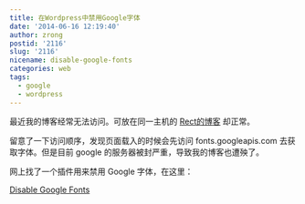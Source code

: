 ```yaml
---
title: 在Wordpress中禁用Google字体
date: '2014-06-16 12:19:40'
author: zrong
postid: '2116'
slug: '2116'
nicename: disable-google-fonts
categories: web
tags:
  - google
  - wordpress
---
```


最近我的博客经常无法访问。可放在同一主机的 [Rect的博客](http://www.shadowkong.com/) 却正常。

留意了一下访问顺序，发现页面载入的时候会先访问 fonts.googleapis.com 去获取字体。但是目前 google 的服务器被封严重，导致我的博客也遭殃了。

网上找了一个插件用来禁用 Google 字体，在这里：

[Disable Google Fonts](http://blog.milandinic.com/wordpress/plugins/disable-google-fonts/)

